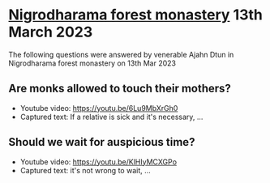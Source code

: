 # [Nigrodharama forest monastery](./) 13th March 2023

The following questions were answered by venerable Ajahn Dtun in Nigrodharama forest monastery on 13th Mar 2023

## Are monks allowed to touch their mothers?

- Youtube video: https://youtu.be/6Lu9MbXrGh0
- Captured text: If a relative is sick and it's necessary, ...

## Should we wait for auspicious time?

- Youtube video: https://youtu.be/KlHIyMCXGPo
- Captured text: it's not wrong to wait, ...
